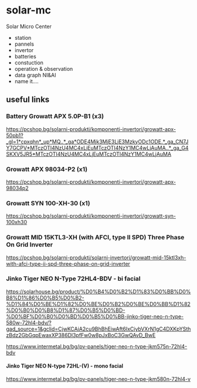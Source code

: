 # solar-mc
Solar Micro Center
- station
- pannels
- invertor
- batteries
- constuction
- operation & observation
- data graph NI&AI
- name it....

## useful links
### Battery Growatt APX 5.0P-B1 (x3)
https://pcshop.bg/solarni-produkti/komponenti-invertori/growatt-apx-50pb1?_gl=1*cpxqhn*_up*MQ..*_ga*ODE4Mjk3MjE3LjE3MzkyODc1ODE.*_ga_CN7JY7GCPV*MTczOTI4NzU4MC4xLjEuMTczOTI4NzY1MC4wLjAuMA..*_ga_G4SKXV5JR5*MTczOTI4NzU4MC4xLjEuMTczOTI4NzY1MC4wLjAuMA
### Growatt APX 98034-P2 (x1)
https://pcshop.bg/solarni-produkti/komponenti-invertori/growatt-apx-98034p2
### Growatt SYN 100-XH-30 (x1)
https://pcshop.bg/solarni-produkti/komponenti-invertori/growatt-syn-100xh30
### Growatt MID 15KTL3-XH (with AFCI, type II SPD) Three Phase On Grid Inverter
https://pcshop.bg/solarni-produkti/solarni-invertori/growatt-mid-15ktl3xh-with-afci-type-ii-spd-three-phase-on-grid-inverter
### Jinko Tiger NEO N-Type 72HL4-BDV - bi facial
https://solarhouse.bg/product/%D0%B4%D0%B2%D1%83%D0%BB%D0%B8%D1%86%D0%B5%D0%B2-%D1%84%D0%BE%D1%82%D0%BE%D0%B2%D0%BE%D0%BB%D1%82%D0%B0%D0%B8%D1%87%D0%B5%D0%BD-%D0%BF%D0%B0%D0%BD%D0%B5%D0%BB-jinko-tiger-neo-n-type-580w-72hl4-bdv/?gad_source=1&gclid=CjwKCAiA2cu9BhBhEiwAft6IxCiybVXrN1gC4DXKpYSthzBdz2GbGqpEwaxXP386Dl3pfFw0w8pJxBoC3GwQAvD_BwE

https://www.intermetal.bg/bg/pv-panels/tiger-neo-n-type-jkm575n-72hl4-bdv
#### Jinko Tiger NEO N-type 72HL-(V) - mono facial
https://www.intermetal.bg/bg/pv-panels/tiger-neo-n-type-jkm580n-72hl4-v
